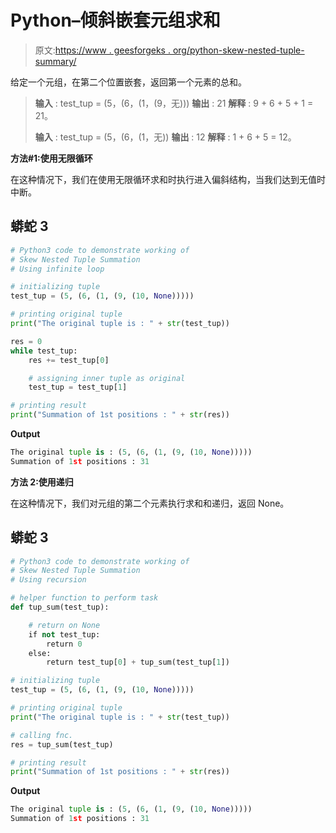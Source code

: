 # Python–倾斜嵌套元组求和

> 原文:[https://www . geesforgeks . org/python-skew-nested-tuple-summary/](https://www.geeksforgeeks.org/python-skew-nested-tuple-summation/)

给定一个元组，在第二个位置嵌套，返回第一个元素的总和。

> **输入** : test_tup = (5，(6，(1，(9，无)))
> **输出** : 21
> **解释** : 9 + 6 + 5 + 1 = 21。
> 
> **输入** : test_tup = (5，(6，(1，无))
> **输出** : 12
> **解释** : 1 + 6 + 5 = 12。

**方法#1:使用无限循环**

在这种情况下，我们在使用无限循环求和时执行进入偏斜结构，当我们达到无值时中断。

## 蟒蛇 3

```py
# Python3 code to demonstrate working of 
# Skew Nested Tuple Summation
# Using infinite loop

# initializing tuple
test_tup = (5, (6, (1, (9, (10, None)))))

# printing original tuple
print("The original tuple is : " + str(test_tup))

res = 0
while test_tup:
    res += test_tup[0]

    # assigning inner tuple as original
    test_tup = test_tup[1]

# printing result 
print("Summation of 1st positions : " + str(res)) 
```

**Output**

```py
The original tuple is : (5, (6, (1, (9, (10, None)))))
Summation of 1st positions : 31

```

**方法 2:使用递归**

在这种情况下，我们对元组的第二个元素执行求和和递归，返回 None。

## 蟒蛇 3

```py
# Python3 code to demonstrate working of 
# Skew Nested Tuple Summation
# Using recursion

# helper function to perform task
def tup_sum(test_tup):

    # return on None 
    if not test_tup:
        return 0
    else:
        return test_tup[0] + tup_sum(test_tup[1])

# initializing tuple
test_tup = (5, (6, (1, (9, (10, None)))))

# printing original tuple
print("The original tuple is : " + str(test_tup))

# calling fnc.
res = tup_sum(test_tup)

# printing result 
print("Summation of 1st positions : " + str(res)) 
```

**Output**

```py
The original tuple is : (5, (6, (1, (9, (10, None)))))
Summation of 1st positions : 31

```